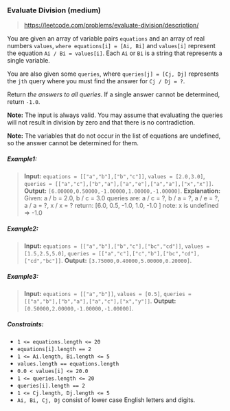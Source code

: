 ### Evaluate Division (medium)

> https://leetcode.com/problems/evaluate-division/description/

You are given an array of variable pairs `equations` and an array of real numbers `values`, `where equations[i] = [Ai, Bi]` and `values[i]` represent the equation `Ai / Bi = values[i]`. Each `Ai` or `Bi` is a string that represents a single variable.

You are also given some `queries`, where `queries[j] = [Cj, Dj]` represents the `jth` query where you must find the answer for `Cj / Dj = ?`.

Return _the answers to all queries_. If a single answer cannot be determined, return `-1.0`.

**Note:** The input is always valid. You may assume that evaluating the queries will not result in division by zero and that there is no contradiction.

**Note:** The variables that do not occur in the list of equations are undefined, so the answer cannot be determined for them.

##### Example1:

> **Input:** `equations = [["a","b"],["b","c"]]`, `values = [2.0,3.0]`, `queries = [["a","c"],["b","a"],["a","e"],["a","a"],["x","x"]]`.
> **Output:** `[6.00000,0.50000,-1.00000,1.00000,-1.00000]`.
> **Explanation:**
> Given: a / b = 2.0, b / c = 3.0
> queries are: a / c = ?, b / a = ?, a / e = ?, a / a = ?, x / x = ?
> return: [6.0, 0.5, -1.0, 1.0, -1.0 ]
> note: x is undefined => -1.0

##### Example2:

> **Input:** `equations = [["a","b"],["b","c"],["bc","cd"]]`, `values = [1.5,2.5,5.0]`, `queries = [["a","c"],["c","b"],["bc","cd"],["cd","bc"]]`.
> **Output:** `[3.75000,0.40000,5.00000,0.20000]`.

##### Example3:

> **Input:** `equations = [["a","b"]]`, `values = [0.5]`, `queries = [["a","b"],["b","a"],["a","c"],["x","y"]]`.
> **Output:** `[0.50000,2.00000,-1.00000,-1.00000]`.

##### Constraints:

- `1 <= equations.length <= 20`
- `equations[i].length == 2`
- `1 <= Ai.length, Bi.length <= 5`
- `values.length == equations.length`
- `0.0 < values[i] <= 20.0`
- `1 <= queries.length <= 20`
- `queries[i].length == 2`
- `1 <= Cj.length, Dj.length <= 5`
- `Ai, Bi, Cj, Dj` consist of lower case English letters and digits.
